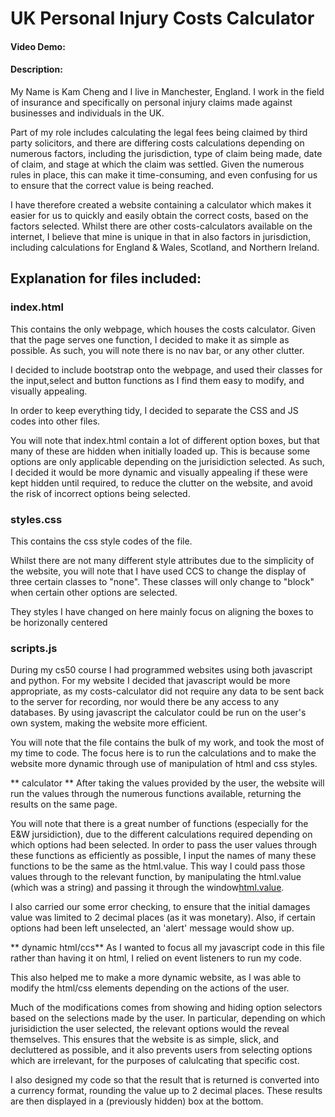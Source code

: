 # UK Personal Injury Costs Calculator
#### Video Demo:  <URL HERE>
#### Description:
My Name is Kam Cheng and I live in Manchester, England. I work in the field of insurance and specifically on personal injury claims made against businesses and individuals in the UK. 

Part of my role includes calculating the legal fees being claimed by third party solicitors, and there are differing costs calculations depending on numerous factors, including the jurisdiction, type of claim being made, date of claim, and stage at which the claim was settled. Given the numerous rules in place, this can make it time-consuming, and even confusing for us to ensure that the correct value is being reached. 

I have therefore created a website containing a calculator which makes it easier for us to quickly and easily obtain the correct costs, based on the factors selected. Whilst there are other costs-calculators available on the internet, I believe that mine is unique in that in also factors in jurisdiction, including calculations for England & Wales, Scotland, and Northern Ireland. 

## **Explanation for files included:** 

### **index.html**
This contains the only webpage, which houses the costs calculator. Given that the page serves one function, I decided to make it as simple as possible. As such, you will note there is no nav bar, or any other clutter. 

I decided to include bootstrap onto the webpage, and used their classes for the input,select and button functions as I find them easy to modify, and visually appealing. 

In order to keep everything tidy, I decided to separate the CSS and JS codes into other files. 

You will note that index.html contain a lot of different option boxes, but that many of these are hidden when initially loaded up. This is because some options are only applicable depending on the jurisidiction selected. As such, I decided it would be more dynamic and visually appealing if these were kept hidden until required, to reduce the clutter on the website, and avoid the risk of incorrect options being selected. 


### **styles.css**
This contains the css style codes of the file. 

Whilst there are not many different style attributes due to the simplicity of the website, you will note that I have used CCS to change the display of three certain classes to "none". These classes will only change to "block" when certain other options are selected. 

They styles I have changed on here mainly focus on aligning the boxes to be horizonally centered

### **scripts.js**
During my cs50 course I had programmed websites using both javascript and python. For my website I decided that javascript would be more appropriate, as my costs-calculator did not require any data to be sent back to the server for recording, nor would there be any access to any databases. By using javascript the calculator could be run on the user's own system, making the website more efficient. 

You will note that the file contains the bulk of my work, and took the most of my time to code. The focus here is to run the calculations and to make the website more dynamic through use of manipulation of html and css styles. 

** calculator ** 
After taking the values provided by the user, the website will run the values through the numerous functions available, returning the results on the same page. 

You will note that there is a great number of functions (especially for the E&W jursidiction), due to the different calculations required depending on which options had been selected. In order to pass the user values through these functions as efficiently as possible, I input the names of many these functions to be the same as the html.value. This way I could pass those values through to the relevant function, by manipulating the html.value (which was a string) and passing it through the window[html.value](). 

I also carried our some error checking, to ensure that the initial damages value was limited to 2 decimal places (as it was monetary). Also, if certain options had been left unselected, an 'alert' message would show up. 

** dynamic html/ccs**
As I wanted to focus all my javascript code in this file rather than having it on html, I relied on event listeners to run my code. 

This also helped me to make a more dynamic website, as I was able to modify the html/css elements depending on the actions of the user. 

Much of the modifications comes from showing and hiding option selectors based on the selections made by the user. In particular, depending on which jurisidiction the user selected, the relevant options would the reveal themselves. This ensures that the website is as simple, slick, and decluttered as possible, and it also prevents users from selecting options which are irrelevant, for the purposes of calulcating that specific cost. 

I also designed my code so that the result that is returned is converted into a currency format, rounding the value up to 2 decimal places. These results are then displayed in a (previously hidden) box at the bottom. 
